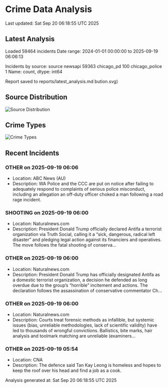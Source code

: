 # Crime Data Analysis
Last updated: Sat Sep 20 06:18:55 UTC 2025

## Latest Analysis

Loaded 59464 incidents
Date range: 2024-01-01 00:00:00 to 2025-09-19 06:06:13

Incidents by source:
source
newsapi           59363
chicago_pd          100
chicago_police        1
Name: count, dtype: int64

Report saved to reports/latest_analysis.md
bution.svg)

## Source Distribution
![Source Distribution](images/source_distribution.svg)

## Crime Types
![Crime Types](images/crime_types.svg)

## Recent Incidents

### OTHER on 2025-09-19 06:06
- Location: ABC News (AU)
- Description: WA Police and the CCC are put on notice after failing to adequately respond to complaints of serious police misconduct, including an allegation an off-duty officer choked a man following a road rage incident.


### SHOOTING on 2025-09-19 06:00
- Location: Naturalnews.com
- Description: President Donald Trump officially declared Antifa a terrorist organization via Truth Social, calling it a “sick, dangerous, radical left disaster” and pledging legal action against its financiers and operatives. The move follows the fatal shooting of conserva…


### OTHER on 2025-09-19 06:00
- Location: Naturalnews.com
- Description: President Donald Trump has officially designated Antifa as a domestic terrorist organization, a decision he defended as long overdue due to the group’s “horrible” incitement and actions. The declaration follows the assassination of conservative commentator Ch…


### OTHER on 2025-09-19 06:00
- Location: Naturalnews.com
- Description: Courts treat forensic methods as infallible, but systemic issues (bias, unreliable methodologies, lack of scientific validity) have led to thousands of wrongful convictions. Ballistics, bite marks, hair analysis and toolmark matching are unreliable (examiners…


### OTHER on 2025-09-19 05:54
- Location: CNA
- Description: The defence said Tan Kay Leong is homeless and hopes to keep the roof over his head and find a job as a cook.

Analysis generated at: Sat Sep 20 06:18:55 UTC 2025
